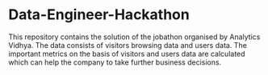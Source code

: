 # Data-Engineer-Hackathon
This repository contains the solution of the jobathon organised by Analytics Vidhya. The data consists of visitors browsing data and users data. The important metrics on the basis of visitors and users data are calculated which can help the company to take further business decisions.
